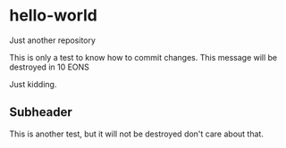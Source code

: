 # hello-world
Just another repository

This is only a test to know how to commit changes.
This message will be destroyed in 10 EONS

Just kidding.

## Subheader

This is another test, but it will not be destroyed
don't care about that.

